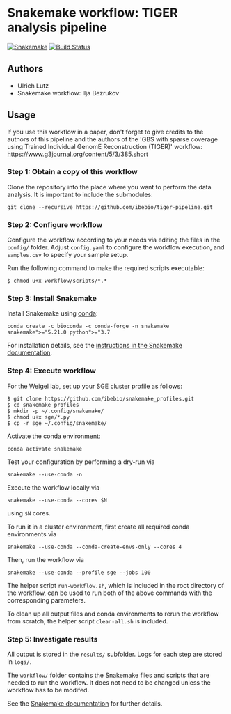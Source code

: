 # Snakemake workflow: TIGER analysis pipeline



[![Snakemake](https://img.shields.io/badge/snakemake-≥5.21.0-brightgreen.svg)](https://snakemake.bitbucket.io)
[![Build Status](https://travis-ci.org/snakemake-workflows/tiger_analysis_pipeline.svg?branch=master)](https://travis-ci.org/snakemake-workflows/tiger_analysis_pipeline)

<!-- This is the template for a new Snakemake workflow. Replace this text with a comprehensive description covering the purpose and domain.
Insert your code into the respective folders, i.e. `scripts`, `rules`, and `envs`. Define the entry point of the workflow in the `Snakefile` and the main configuration in the `config.yaml` file. -->

## Authors

* Ulrich Lutz
* Snakemake workflow: Ilja Bezrukov

## Usage

<!-- If you use this workflow in a paper, don't forget to give credits to the authors by citing the URL of this (original) repository and, if available, its DOI (see above). -->
If you use this workflow in a paper, don't forget to give credits to the authors of this pipeline and the authors of the 'GBS with sparse coverage using Trained Individual
GenomE Reconstruction (TIGER)' workflow: https://www.g3journal.org/content/5/3/385.short
### Step 1: Obtain a copy of this workflow
<!--
1. Create a new github repository using this workflow [as a template](https://help.github.com/en/articles/creating-a-repository-from-a-template).
2. [Clone](https://help.github.com/en/articles/cloning-a-repository) the newly created repository to your local system, into the place where you want to perform the data analysis.

-->
Clone the repository into the place where you want to perform the data analysis. It is important to include the submodules:
```
git clone --recursive https://github.com/ibebio/tiger-pipeline.git
```

### Step 2: Configure workflow

Configure the workflow according to your needs via editing the files in the `config/` folder. Adjust `config.yaml` to configure the workflow execution, and `samples.csv` to specify your sample setup.

Run the following command  to make the required scripts executable:
```
$ chmod u+x workflow/scripts/*.*
```

### Step 3: Install Snakemake

Install Snakemake using [conda](https://conda.io/projects/conda/en/latest/user-guide/install/index.html):

	conda create -c bioconda -c conda-forge -n snakemake snakemake">="5.21.0 python">="3.7
	
For installation details, see the [instructions in the Snakemake documentation](https://snakemake.readthedocs.io/en/stable/getting_started/installation.html).


### Step 4: Execute workflow

For the Weigel lab, set up your SGE cluster profile as follows:

```
$ git clone https://github.com/ibebio/snakemake_profiles.git
$ cd snakemake_profiles
$ mkdir -p ~/.config/snakemake/
$ chmod u+x sge/*.py
$ cp -r sge ~/.config/snakemake/
```

Activate the conda environment:

    conda activate snakemake

Test your configuration by performing a dry-run via

    snakemake --use-conda -n

Execute the workflow locally via

    snakemake --use-conda --cores $N

using `$N` cores. 

To run it in a cluster environment, first create all required conda
environments via

    snakemake --use-conda --conda-create-envs-only --cores 4

Then, run the workflow via

    snakemake --use-conda --profile sge --jobs 100

The helper script `run-workflow.sh`, which is included in the root directory
of the workflow, can be used to run both of the above commands with the 
corresponding parameters.

To clean up all output files and conda environments to rerun the workflow from
scratch, the helper script `clean-all.sh` is included.

<!-- If you not only want to fix the software stack but also the underlying OS, use

    snakemake --use-conda --use-singularity

in combination with any of the modes above.
-->

### Step 5: Investigate results

All output is stored in the `results/` subfolder.
Logs for each step are stored in `logs/`.

The `workflow/` folder contains the Snakemake files and scripts that are needed to run the workflow.
It does not need to be changed unless the workflow has to be modifed.

See the [Snakemake documentation](https://snakemake.readthedocs.io/en/stable/executable.html) for further details.

<!--
### Step 5: Investigate results

After successful execution, you can create a self-contained interactive HTML report with all results via:

    snakemake --report report.html

This report can, e.g., be forwarded to your collaborators.
An example (using some trivial test data) can be seen [here](https://cdn.rawgit.com/snakemake-workflows/rna-seq-kallisto-sleuth/master/.test/report.html).

### Step 6: Commit changes

Whenever you change something, don't forget to commit the changes back to your github copy of the repository:

    git commit -a
    git push

### Step 7: Obtain updates from upstream

Whenever you want to synchronize your workflow copy with new developments from upstream, do the following.

1. Once, register the upstream repository in your local copy: `git remote add -f upstream git@github.com:snakemake-workflows/capture_mapping_pipeline.git` or `git remote add -f upstream https://github.com/snakemake-workflows/capture_mapping_pipeline.git` if you do not have setup ssh keys.
2. Update the upstream version: `git fetch upstream`.
3. Create a diff with the current version: `git diff HEAD upstream/master workflow > upstream-changes.diff`.
4. Investigate the changes: `vim upstream-changes.diff`.
5. Apply the modified diff via: `git apply upstream-changes.diff`.
6. Carefully check whether you need to update the config files: `git diff HEAD upstream/master config`. If so, do it manually, and only where necessary, since you would otherwise likely overwrite your settings and samples.


### Step 8: Contribute back

In case you have also changed or added steps, please consider contributing them back to the original repository:

1. [Fork](https://help.github.com/en/articles/fork-a-repo) the original repo to a personal or lab account.
2. [Clone](https://help.github.com/en/articles/cloning-a-repository) the fork to your local system, to a different place than where you ran your analysis.
3. Copy the modified files from your analysis to the clone of your fork, e.g., `cp -r workflow path/to/fork`. Make sure to **not** accidentally copy config file contents or sample sheets. Instead, manually update the example config files if necessary.
4. Commit and push your changes to your fork.
5. Create a [pull request](https://help.github.com/en/articles/creating-a-pull-request) against the original repository.

## Testing

Test cases are in the subfolder `.test`. They are automatically executed via continuous integration with [Github Actions](https://github.com/features/actions).

-->
